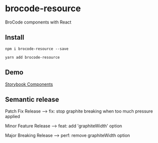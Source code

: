 # brocode-resource

BroCode components with React

## Install

```
npm i brocode-resource --save
```

```
yarn add brocode-resource
```

## Demo

[Storybook Components](https://alexelizaga.github.io/bc-storybook/?path=/story/example-introduction--page)

## Semantic release

Patch Fix Release --> fix: stop graphite breaking when too much pressure applied

Minor Feature Release --> feat: add 'graphiteWidth' option

Major Breaking Release --> perf: remove graphiteWidth option
